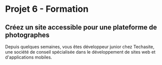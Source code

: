 # Projet 6 - Formation 
## Créez un site accessible pour une plateforme de photographes
Depuis quelques semaines, vous êtes développeur junior chez Techasite, une société de conseil spécialisée dans le développement de sites web et d'applications mobiles.
